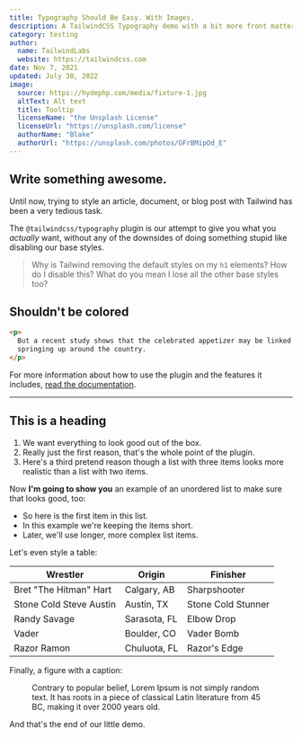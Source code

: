 ```yaml
---
title: Typography Should Be Easy. With Images.
description: A TailwindCSS Typography demo with a bit more front matter, and a featured image.
category: testing
author:
  name: TailwindLabs
  website: https://tailwindcss.com
date: Nov 7, 2021
updated: July 30, 2022
image:
  source: https://hydephp.com/media/fixture-1.jpg
  altText: Alt text
  title: Tooltip
  licenseName: "the Unsplash License"
  licenseUrl: "https://unsplash.com/license"
  authorName: "Blake"
  authorUrl: "https://unsplash.com/photos/GFrBMipOd_E"
---
```


## Write something awesome.

<!-- Fixture from https://github.com/tailwindlabs/tailwindcss-typography/blob/master/demo/components/MarkdownSampleShort.mdx, licensed under the MIT license. -->

<p class="lead">
  Until now, trying to style an article, document, or blog post with Tailwind has been a very
  tedious task.
</p>

The `@tailwindcss/typography` plugin is our attempt to give you what you _actually_ want, without any of the downsides of doing something stupid like disabling our base styles.

> Why is Tailwind removing the default styles on my `h1` elements? How do I disable this? What do you mean I lose all the other base styles too?

<div class="not-prose">
  <h2>Shouldn't be colored</h2>
</div>

```html
<p>
  But a recent study shows that the celebrated appetizer may be linked to a series of rabies cases
  springing up around the country.
</p>
```

For more information about how to use the plugin and the features it includes, [read the documentation](https://github.com/tailwindcss/typography/blob/master/README.md).

---

## This is a heading

1. We want everything to look good out of the box.
2. Really just the first reason, that's the whole point of the plugin.
3. Here's a third pretend reason though a list with three items looks more realistic than a list with two items.

Now **I'm going to show you** an example of an unordered list to make sure that looks good, too:

- So here is the first item in this list.
- In this example we're keeping the items short.
- Later, we'll use longer, more complex list items.

Let's even style a table:

| Wrestler                | Origin       | Finisher           |
| ----------------------- | ------------ | ------------------ |
| Bret "The Hitman" Hart  | Calgary, AB  | Sharpshooter       |
| Stone Cold Steve Austin | Austin, TX   | Stone Cold Stunner |
| Randy Savage            | Sarasota, FL | Elbow Drop         |
| Vader                   | Boulder, CO  | Vader Bomb         |
| Razor Ramon             | Chuluota, FL | Razor's Edge       |

Finally, a figure with a caption:

<figure>
  <img
    src="https://hydephp.com/media/fixture-2.jpg"
    alt=""
  />
  <figcaption>
    Contrary to popular belief, Lorem Ipsum is not simply random text. It has roots in a piece of
    classical Latin literature from 45 BC, making it over 2000 years old.
  </figcaption>
</figure>

And that's the end of our little demo.
